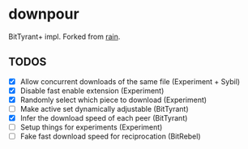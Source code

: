 downpour
====

BitTyrant+ impl. Forked from [rain](https://github.com/cenkalti/rain).

TODOS
--------
- [x] Allow concurrent downloads of the same file (Experiment + Sybil)
- [x] Disable fast enable extension (Experiment)
- [x] Randomly select which piece to download (Experiment)
- [ ] Make active set dynamically adjustable (BitTyrant)
- [x] Infer the download speed of each peer (BitTyrant)
- [ ] Setup things for experiments (Experiment)
- [ ] Fake fast download speed for reciprocation (BitRebel)
